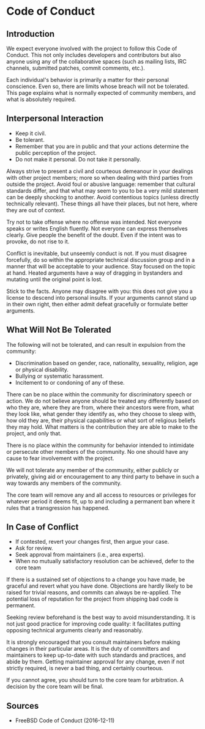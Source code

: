 Code of Conduct
===============

Introduction
------------

We expect everyone involved with the project to follow this Code of Conduct.
This not only includes developers and contributors but also anyone using
any of the collaborative spaces (such as mailing lists, IRC channels,
submitted patches, commit comments, etc.).

Each individual's behavior is primarily a matter for their personal
conscience. Even so, there are limits whose breach will not be tolerated.
This page explains what is normally expected of community members, and what
is absolutely required.

Interpersonal Interaction
-------------------------

* Keep it civil.
* Be tolerant.
* Remember that you are in public and that your actions determine the public
  perception of the project.
* Do not make it personal. Do not take it personally.

Always strive to present a civil and courteous demeanour in your dealings
with other project members; more so when dealing with third parties from
outside the project. Avoid foul or abusive language: remember that cultural
standards differ, and that what may seem to you to be a very mild statement
can be deeply shocking to another. Avoid contentious topics (unless directly
technically relevant). These things all have their places, but not here,
where they are out of context.

Try not to take offense where no offense was intended. Not everyone speaks
or writes English fluently. Not everyone can express themselves clearly.
Give people the benefit of the doubt. Even if the intent was to provoke, do
not rise to it.

Conflict is inevitable, but unseemly conduct is not. If you must disagree
forcefully, do so within the appropriate technical discussion group and in a
manner that will be acceptable to your audience. Stay focused on the topic
at hand. Heated arguments have a way of dragging in bystanders and mutating
until the original point is lost.

Stick to the facts. Anyone may disagree with you: this does not give you a
license to descend into personal insults. If your arguments cannot stand up
in their own right, then either admit defeat gracefully or formulate better
arguments.

What Will Not Be Tolerated
--------------------------

The following will not be tolerated, and can result in expulsion from the
community:

* Discrimination based on gender, race, nationality, sexuality, religion,
  age or physical disability.
* Bullying or systematic harassment.
* Incitement to or condoning of any of these.

There can be no place within the community for discriminatory speech or
action. We do not believe anyone should be treated any differently based on
who they are, where they are from, where their ancestors were from, what
they look like, what gender they identify as, who they choose to sleep with,
how old they are, their physical capabilities or what sort of religious
beliefs they may hold. What matters is the contribution they are able to
make to the project, and only that.

There is no place within the community for behavior intended to intimidate
or persecute other members of the community. No one should have any cause to
fear involvement with the project.

We will not tolerate any member of the community, either publicly or
privately, giving aid or encouragement to any third party to behave in such
a way towards any members of the community.

The core team will remove any and all access to resources or privileges for
whatever period it deems fit, up to and including a permanent ban where it
rules that a transgression has happened.

In Case of Conflict
-------------------

* If contested, revert your changes first, then argue your case.
* Ask for review.
* Seek approval from maintainers (i.e., area experts).
* When no mutually satisfactory resolution can be achieved, defer to the
  core team

If there is a sustained set of objections to a change you have made, be
graceful and revert what you have done. Objections are hardly likely to be
raised for trivial reasons, and commits can always be re-applied. The
potential loss of reputation for the project from shipping bad code is
permanent.

Seeking review beforehand is the best way to avoid misunderstanding. It is
not just good practice for improving code quality: it facilitates putting
opposing technical arguments clearly and reasonably.

It is strongly encouraged that you consult maintainers before making changes
in their particular areas. It is the duty of committers and maintainers to
keep up-to-date with such standards and practices, and abide by them.
Getting maintainer approval for any change, even if not strictly required,
is never a bad thing, and certainly courteous.

If you cannot agree, you should turn to the core team for arbitration.
A decision by the core team will be final.

Sources
-------

* FreeBSD Code of Conduct (2016-12-11)
